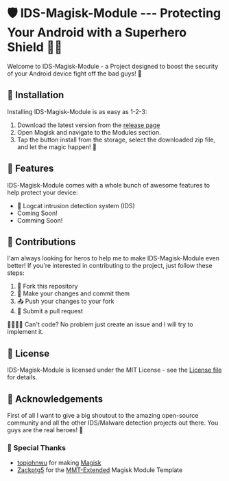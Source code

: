 # 🛡️ IDS-Magisk-Module --- Protecting Your Android with a Superhero Shield 🦸‍♂️

Welcome to IDS-Magisk-Module - a Project designed to boost the security of your Android device fight off the bad guys! 💪

## 🔧 Installation

Installing IDS-Magisk-Module is as easy as 1-2-3:
1. Download the latest version from the [release page](https://github.com/CEOXeon/IDS-Magisk-Module/releases)
2. Open Magisk and navigate to the Modules section.
3. Tap the button install from the storage, select the downloaded zip file, and let the magic happen! 🎉

## 🚀 Features

IDS-Magisk-Module comes with a whole bunch of awesome features to help protect your device:
* 📝 Logcat intrusion detection system (IDS)
* Coming Soon!
* Comming Soon!

## 🤝 Contributions

I'am always looking for heros to help me to make IDS-Magisk-Module even better! If you're interested in contributing to the project, just follow these steps:

1. 🍴 Fork this repository
2. 🔨 Make your changes and commit them
3. 📤 Push your changes to your fork
4. 🔀 Submit a pull request

🙋‍♂️🔧💡 Can't code? No problem just create an issue and I will try to implement it.

## 📜 License

IDS-Magisk-Module is licensed under the MIT License - see the [License file](https://github.com/CEOXeon/IDS-Magisk-Module/blob/main/LICENSE) for details.

## 🙏 Acknowledgements
First of all I want to give a big shoutout to the amazing open-source community and all the other IDS/Malware detection projects out there. You guys are the real heroes! 👏

### 👏 Special Thanks
* [topjohnwu](https://github.com/topjohnwu/) for making [Magisk](https://github.com/topjohnwu/Magisk)
* [Zackptg5](https://github.com/Zackptg5/) for the [MMT-Extended](https://github.com/Zackptg5/MMT-Extended) Magisk Module Template
